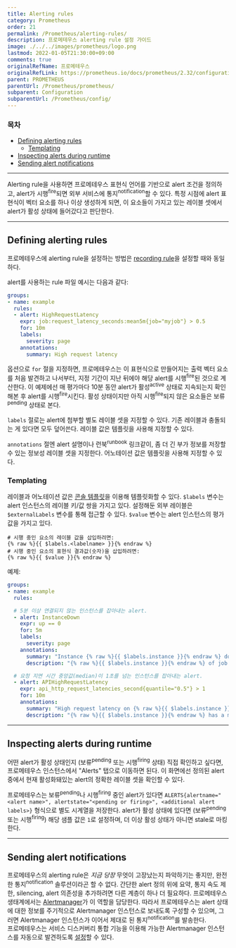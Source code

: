 ```yaml
---
title: Alerting rules
category: Prometheus
order: 21
permalink: /Prometheus/alerting-rules/
description: 프로메테우스 alerting rule 설정 가이드
image: ./../../images/prometheus/logo.png
lastmod: 2022-01-05T21:30:00+09:00
comments: true
originalRefName: 프로메테우스
originalRefLink: https://prometheus.io/docs/prometheus/2.32/configuration/alerting_rules/
parent: PROMETHEUS
parentUrl: /Prometheus/prometheus/
subparent: Configuration
subparentUrl: /Prometheus/config/
---
```


### 목차

- [Defining alerting rules](#defining-alerting-rules)
  * [Templating](#templating)
- [Inspecting alerts during runtime](#inspecting-alerts-during-runtime)
- [Sending alert notifications](#sending-alert-notifications)

---

Alerting rule을 사용하면 프로메테우스 표현식 언어를 기반으로 alert 조건을 정의하고, alert가 시행<sup>fire</sup>되면 외부 서비스에 통지<sup>notification</sup>할 수 있다. 특정 시점에 alert 표현식이 벡터 요소를 하나 이상 생성하게 되면, 이 요소들이 가지고 있는 레이블 셋에서 alert가 활성 상태에 들어갔다고 판단한다.

---

## Defining alerting rules

프로메테우스에 alerting rule을 설정하는 방법은 [recording rule](../recording-rules)을 설정할 때와 동일하다.

alert를 사용하는 rule 파일 예시는 다음과 같다:

```yaml
groups:
- name: example
  rules:
  - alert: HighRequestLatency
    expr: job:request_latency_seconds:mean5m{job="myjob"} > 0.5
    for: 10m
    labels:
      severity: page
    annotations:
      summary: High request latency
```

옵션으로 `for` 절을 지정하면, 프로메테우스는 이 표현식으로 만들어지는 출력 벡터 요소를 처음 발견하고 나서부터, 지정 기간이 지난 뒤에야 해당 alert를 시행<sup>fire</sup>된 것으로 계산한다. 이 예제에선 매 평가마다 10분 동안 alert가 활성<sup>active</sup> 상태로 지속되는지 확인해본 후 alert를 시행<sup>fire</sup>시킨다. 활성 상태이지만 아직 시행<sup>fire</sup>되지 않은 요소들은 보류<sup>pending</sup> 상태로 본다.

`labels` 절로는 alert에 첨부할 별도 레이블 셋을 지정할 수 있다. 기존 레이블과 충돌되는 게 있다면 모두 덮어쓴다. 레이블 값은 템플릿을 사용해 지정할 수 있다.

`annotations` 절엔 alert 설명이나 런북<sup>runbook</sup> 링크같이, 좀 더 긴 부가 정보를 저장할 수 있는 정보성 레이블 셋을 지정한다. 어노테이션 값은 템플릿을 사용해 지정할 수 있다.

### Templating

레이블과 어노테이션 값은 [콘솔 템플릿](../console-templates)을 이용해 템플릿화할 수 있다. `$labels` 변수는 alert 인스턴스의 레이블 키/값 쌍을 가지고 있다. 설정해둔 외부 레이블은 `$externalLabels` 변수를 통해 접근할 수 있다. `$value` 변수는 alert 인스턴스의 평가 값을 가지고 있다.

```prometheus
# 시행 중인 요소의 레이블 값을 삽입하려면:
{% raw %}{{ $labels.<labelname> }}{% endraw %}
# 시행 중인 요소의 표현식 결과값(숫자)을 삽입하려면:
{% raw %}{{ $value }}{% endraw %}
```

예제:

```yaml
groups:
- name: example
  rules:

  # 5분 이상 연결되지 않는 인스턴스를 잡아내는 alert.
  - alert: InstanceDown
    expr: up == 0
    for: 5m
    labels:
      severity: page
    annotations:
      summary: "Instance {% raw %}{{ $labels.instance }}{% endraw %} down"
      description: "{% raw %}{{ $labels.instance }}{% endraw %} of job {% raw %}{{ $labels.job }}{% endraw %} has been down for more than 5 minutes."

  # 요청 지연 시간 중앙값(median)이 1초를 넘는 인스턴스를 잡아내는 alert.
  - alert: APIHighRequestLatency
    expr: api_http_request_latencies_second{quantile="0.5"} > 1
    for: 10m
    annotations:
      summary: "High request latency on {% raw %}{{ $labels.instance }}{% endraw %}"
      description: "{% raw %}{{ $labels.instance }}{% endraw %} has a median request latency above 1s (current value: {% raw %}{{ $value }}{% endraw %}s)"
```

---

## Inspecting alerts during runtime

어떤 alert가 활성 상태인지 (보류<sup>pending</sup> 또는 시행<sup>firing</sup> 상태) 직접 확인하고 싶다면, 프로메테우스 인스턴스에서 "Alerts" 탭으로 이동하면 된다. 이 화면에선 정의된 alert 중에서 현재 활성화돼있는 alert의 정확한 레이블 셋을 확인할 수 있다.

프로메테우스는 보류<sup>pending</sup>나 시행<sup>firing</sup> 중인 alert가 있다면 `ALERTS{alertname="<alert name>", alertstate="<pending or firing>", <additional alert labels>}` 형식으로 별도 시계열을 저장한다. alert가 활성 상태에 있다면 (보류<sup>pending</sup> 또는 시행<sup>firing</sup>) 해당 샘플 값은 `1`로 설정하며, 더 이상 활성 상태가 아니면 stale로 마킹한다.

---

## Sending alert notifications

프로메테우스의 alerting rule은 *지금 당장* 무엇이 고장났는지 파악하기는 좋지만, 완전한 통지<sup>notification</sup> 솔루션이라곤 할 수 없다. 간단한 alert 정의 위에 요약, 통지 속도 제한, silencing, alert 의존성을 추가하려면 다른 계층이 하나 더 필요하다. 프로메테우스 생태계에서는 [Alertmanager](../alertmanager)가 이 역할을 담당한다. 따라서 프로메테우스는 alert 상태에 대한 정보를 주기적으로 Alertmanager 인스턴스로 보내도록 구성할 수 있으며, 그러면 Alertmanager 인스턴스가 이어서 제대로 된 통지<sup>notification</sup>를 발송한다.<br>프로메테우스는 서비스 디스커버리 통합 기능을 이용해 가능한 Alertmanager 인스턴스를 자동으로 발견하도록 [설정](../configuration)할 수 있다.
